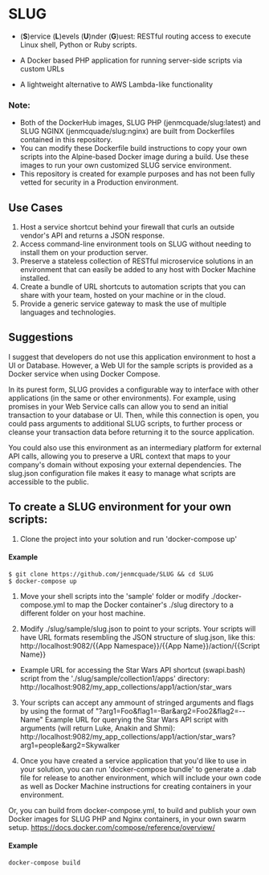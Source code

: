 
# SLUG
* (**S**)ervice (**L**)evels (**U**)nder (**G**)uest: RESTful routing access to execute Linux shell, Python or Ruby scripts.

* A Docker based PHP application for running server-side scripts via custom URLs

* A lightweight alternative to AWS Lambda-like functionality

### Note: 
* Both of the DockerHub images, SLUG PHP (jenmcquade/slug:latest) and SLUG NGINX (jenmcquade/slug:nginx) are built from Dockerfiles contained in this repository.  
* You can modify these Dockerfile build instructions to copy your own scripts into the Alpine-based Docker image during a build.  Use these images to run your own customized SLUG service environment.
* This repository is created for example purposes and has not been fully vetted for security in a Production environment.

## Use Cases
1.  Host a service shortcut behind your firewall that curls an outside vendor's API and returns a JSON response.
1.  Access command-line environment tools on SLUG without needing to install them on your production server.
1.  Preserve a stateless collection of RESTful microservice solutions in an environment that can easily be added to any host with Docker Machine installed.
1.  Create a bundle of URL shortcuts to automation scripts that you can share with your team, hosted on your machine or in the cloud.
1.  Provide a generic service gateway to mask the use of multiple languages and technologies.

## Suggestions
I suggest that developers do not use this application environment to host a UI or Database. However, a Web UI for the sample scripts is provided as a Docker service when using Docker Compose.  

In its purest form, SLUG provides a configurable way to interface with other applications (in the same or other environments).  For example, using promises in your Web Service calls can allow you to send an initial transaction to your database or UI. Then, while this connection is open, you could pass arguments to additional SLUG scripts, to further process or cleanse your transaction data before returning it to the source application.  

You could also use this environment as an intermediary platform for external API calls, allowing you to preserve a URL context that maps to your company's domain without exposing your external dependencies.  The slug.json configuration file makes it easy to manage what scripts are accessible to the public.

## To create a SLUG environment for your own scripts:

1. Clone the project into your solution and run 'docker-compose up'
#### Example
```
$ git clone https://github.com/jenmcquade/SLUG && cd SLUG
$ docker-compose up
```
1. Move your shell scripts into the 'sample' folder or modify ./docker-compose.yml to map the Docker container's ./slug directory to a different folder on your host machine.

2. Modify ./slug/sample/slug.json to point to your scripts.  Your scripts will have URL formats resembling the JSON structure of slug.json, like this:
http://localhost:9082/{{App Namespace}}/{{App Name}}/action/{{Script Name}}

* Example URL for accessing the Star Wars API shortcut (swapi.bash) script from the './slug/sample/collection1/apps' directory:
http://localhost:9082/my_app_collections/app1/action/star_wars

3. Your scripts can accept any ammount of stringed arguments and flags by using the format of "?arg1=Foo&flag1=-Bar&arg2=Foo2&flag2=--Name"
Example URL for querying the Star Wars API script with arguments (will return Luke, Anakin and Shmi):
http://localhost:9082/my_app_collections/app1/action/star_wars?arg1=people&arg2=Skywalker

4. Once you have created a service application that you'd like to use in your solution, you can run 'docker-compose bundle' to generate a .dab file for release to another environment, which will include your own code as well as Docker Machine instructions for creating containers in your environment.  

Or, you can build from docker-compose.yml, to build and publish your own Docker images for SLUG PHP and Nginx containers, in your own swarm setup. 
https://docs.docker.com/compose/reference/overview/

  #### Example
  ```
  docker-compose build
  ```

